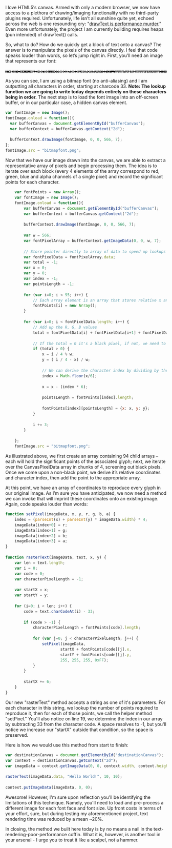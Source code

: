 I love HTML5′s canvas. Armed with only a modern browser, we now have access to a plethora of drawing/imaging functionality with no third-party plugins required. Unfortunately, life isn’t all sunshine quite yet, echoed across the web is one resounding cry: "[drawText is performance murder.](http://simonsarris.com/blog/322-canvas-drawtext-considered-harmful)" Even more unfortunately, the project I am currently building requires heaps (pun intended) of drawText() calls.

So, what to do? How do we quickly get a block of text onto a canvas? The answer is to manipulate the pixels of the canvas directly. I feel that code speaks louder than words, so let’s jump right in. First, you’ll need an image that represents our font:

![bitmapfont source](resource/bitmapfont_source.png)

As you can see, I am using a bitmap font (no anti-aliasing) and I am outputting all characters in order, starting at charcode 33. **Note: The lookup function we are going to write today depends entirely on these characters being in order.** The next step is to load the font image into an off-screen buffer, or in our particular case, a hidden canvas element.

```javascript
var fontImage = new Image();
fontImage.onload = function(){
  var bufferCanvas = document.getElementById("bufferCanvas");
  var bufferContext = bufferCanvas.getContext("2d");
 
  bufferContext.drawImage(fontImage, 0, 0, 566, 7);
};
fontImage.src = "bitmapfont.png";
```

Now that we have our image drawn into the canvas, we are able to extract a representative array of pixels and begin processing them. The idea is to iterate over each block (every 4 elements of the array correspond to red, green, blue and alpha channels of a single pixel) and record the significant points for each character.

```javascript
    var fontPoints = new Array();
    var fontImage = new Image();
    fontImage.onload = function(){
        var bufferCanvas = document.getElementById("bufferCanvas");
        var bufferContext = bufferCanvas.getContext("2d");
 
        bufferContext.drawImage(fontImage, 0, 0, 566, 7);
 
        var w = 566;
        var fontPixelArray = bufferContext.getImageData(0, 0, w, 7);
 
        // Store pointer directly to array of data to speed up lookups
        var fontPixelData = fontPixelArray.data;
        var total = -1;
        var x = 0;
        var y = 0;
        var index = -1;
        var pointsLength = -1;
 
        for (var i=0; i < 95; i++) {
            // Each array element is an array that stores relative x and y coordinates
            fontPoints[i] = new Array();
        }
 
        for (var i=0; i < fontPixelData.length; i++) {
            // Add up the R, G, B values
            total = fontPixelData[i] + fontPixelData[i+1] + fontPixelData[i+2];
            
            // If the total = 0 it's a black pixel, if not, we need to record it
            if (total > 0) {
                x = i / 4 % w;
                y = ( i / 4 - x) / w;
 
                // We can derive the character index by dividing by the character width
                index = Math.floor(x/6);
 
                x = x - (index * 6);
 
                pointsLength = fontPoints[index].length;
 
                fontPoints[index][pointsLength] = {x: x, y: y};
            }
            
            i += 3;
        }
        
    };
    fontImage.src = "bitmapfont.png";
```

As illustrated above, we first create an array containing 94 child arrays – each will hold the significant points of the associated glyph; next, we iterate over the CanvasPixelData array in chunks of 4, screening out black pixels. Once we come upon a non-black point, we derive it’s relative coordinates and character index, then add the point to the appropriate array.

At this point, we have an array of coordinates to reproduce every glyph in our original image. As I’m sure you have anticipated, we now need a method we can invoke that will imprint these coordinates onto an existing image. Again, code speaks louder than words:

```javascript
function setPixel(imageData, x, y, r, g, b, a) {
    index = (parseInt(x) + parseInt(y) * imageData.width) * 4;
    imageData[index+0] = r;
    imageData[index+1] = g;
    imageData[index+2] = b;
    imageData[index+3] = a;
}
 
function rasterText(imageData, text, x, y) {
    var len = text.length;
    var i = 0;
    var code = 0;
    var characterPixelLength = -1;
    
    var startX = x;
    var startY = y;
    
    for (i=0; i < len; i++) {
        code = text.charCodeAt(i) - 33;
        
        if (code > -1) {
            characterPixelLength = fontPoints[code].length;
            
            for (var j=0; j < characterPixelLength; j++) {
                setPixel(imageData,
                        startX + fontPoints[code][j].x,
                        startY + fontPoints[code][j].y,
                        255, 255, 255, 0xFF);
            }
        }
        
        startX += 6;
    }
}
```

Our new "rasterText" method accepts a string as one of it's parameters. For each character in this string, we lookup the number of points required to reproduce it, then for each of those points, we call the helper method "setPixel." You'll also notice on line 19, we determine the index in our array by subtracting 33 from the character code. A space resolves to -1, but you'll notice we increase our "startX" outside that condition, so the space is preserved.

Here is how we would use this method from start to finish:

``` javascript
var destinationCanvas = document.getElementById("destinationCanvas");
var context = destinationCanvas.getContext("2d");
var imageData = context.getImageData(0, 0, context.width, context.height);
 
rasterText(imageData.data, "Hello World!", 10, 10);
 
context.putImageData(imageData, 0, 0);
```

Awesome! However, I'm sure upon reflection you'll be identifying the limitations of this technique. Namely, you'll need to load and pre-process a different image for each font face and font size. Up front costs in terms of your effort, sure, but during testing my aforementioned project, text rendering time was reduced by a mean ~20%.

In closing, the method we built here today is by no means a nail in the text-rendering-poor-performance coffin. What it is, however, is another tool in your arsenal - I urge you to treat it like a scalpel, not a hammer.